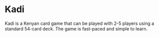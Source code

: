 # Kadi
Kadi is a Kenyan card game that can be played with 2-5 players using a standard 54-card deck. The game is fast-paced and simple to learn.
